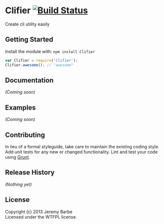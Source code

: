 # Clifier [![Build Status](https://secure.travis-ci.org/CapMousse/clifier.png?branch=master)](http://travis-ci.org/CapMousse/clifier)

Create cli utility easily

## Getting Started
Install the module with: `npm install Clifier`

```javascript
var Clifier = require('Clifier');
Clifier.awesome(); // "awesome"
```

## Documentation
_(Coming soon)_

## Examples
_(Coming soon)_

## Contributing
In lieu of a formal styleguide, take care to maintain the existing coding style. Add unit tests for any new or changed functionality. Lint and test your code using [Grunt](http://gruntjs.com/).

## Release History
_(Nothing yet)_

## License
Copyright (c) 2013 Jeremy Barbe  
Licensed under the WTFPL license.
